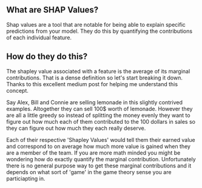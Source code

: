 ## What are SHAP Values?
Shap values are a tool that are notable for being able to explain specific predictions from your model. They do this by quantifying the contributions of each individual feature.

## How do they do this?
The shapley value associated with a feature is the average of its marginal contributions. That is a dense definition so let's start breaking it down. Thanks to this excellent medium post for helping me understand this concept.

Say Alex, Bill and Connie are selling lemonade in this slightly contrived examples. Altogether they can sell 100$ worth of lemonade. However they are all a little greedy so instead of splitting the money evenly they want to figure out how much each of them contributed to the 100 dollars in sales so they can figure out how much they each really deserve.

Each of their respective 'Shapley Values' would tell them their earned value and correspond to on average how much more value is gained when they are a member of the team. If you are more math minded you might be wondering how do exactly quantify the marginal contribution. Unfortunately there is no general purpose way to get these marginal contributions and it depends on what sort of 'game' in the game theory sense you are particiapting in.
